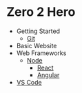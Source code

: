 # Zero 2 Hero

- Getting Started
  - [Git](./docs/git/git.md)
- Basic Website
- Web Frameworks
  - [Node](./docs/node/node.md)
    - [React](./docs/node/react.md)
    - [Angular](./docs/node/angular.md)
- [VS Code](./docs/vscode.md) 
